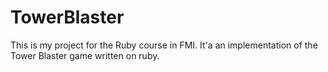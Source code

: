 TowerBlaster
============

This is my project for the Ruby course in FMI. It'a an implementation of the Tower Blaster game written on ruby.
